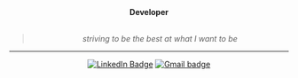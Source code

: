 


<div align="center">
  <b> Developer </b>
<br>
<br>
  <!-- skills and languages -->
  
  <blockquote>
    <p><i>
        striving to be the best at what I want to be
    </i></p>
</blockquote>
</div>

<div align="center">
  
   
</div>


  
</details>

---

<div align="center">
 
<!-- contacts -->
[![LinkedIn Badge](https://img.shields.io/badge/linkedin-blue?logo=linkedin&style=for-the-badge&logoColor=white)](https://linkedin.com/in/flaviaDev)
[![Gmail badge](https://img.shields.io/badge/gmail-orange?logo=gmail&style=for-the-badge&logoColor=white)](mailto:flaviota.dev@gmail.com)
  
  </div>

